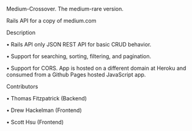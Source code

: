 Medium-Crossover. The medium-rare version.

Rails API for a copy of medium.com

Description

• Rails API only JSON REST API for basic CRUD behavior.

• Support for searching, sorting, filtering, and pagination.

• Support for CORS. App is hosted on a different domain at Heroku and consumed from a Github Pages hosted JavaScript app.

Contributors

• Thomas Fitzpatrick (Backend)

• Drew Hackelman (Frontend)

• Scott Hsu (Frontend)
